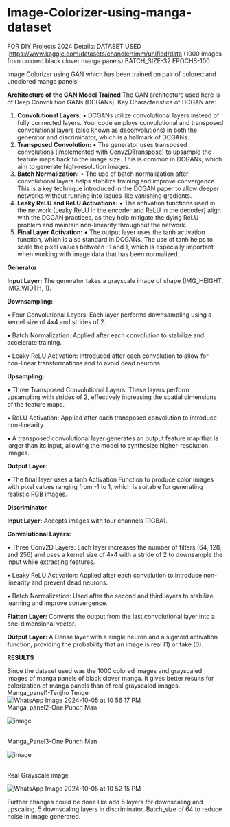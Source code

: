 # Image-Colorizer-using-manga-dataset
FOR DIY Projects 2024
Details:
DATASET USED :https://www.kaggle.com/datasets/chandlertimm/unified/data  (1000 images from colored black clover manga panels)
BATCH_SIZE-32
EPOCHS-100

Image Colorizer using GAN which has been trained on pair of colored and uncolored manga panels

**Architecture of the GAN Model Trained**
The GAN architecture used here is of Deep Convolution GANs (DCGANs).
Key Characteristics of DCGAN are:

1.	**Convolutional Layers:**
	•	DCGANs utilize convolutional layers instead of fully connected layers. Your code employs convolutional and transposed convolutional layers (also known as deconvolutions) in both the generator and discriminator, which is a hallmark of DCGANs.
2.	**Transposed Convolution:**
	•	The generator uses transposed convolutions (implemented with Conv2DTranspose) to upsample the feature maps back to the image size. This is common in DCGANs, which aim to generate high-resolution images.
3.	**Batch Normalization:**
	•	The use of batch normalization after convolutional layers helps stabilize training and improve convergence. This is a key technique introduced in the DCGAN paper to allow deeper networks without running into issues like vanishing gradients.
4.	**Leaky ReLU and ReLU Activations:**
	•	The activation functions used in the network (Leaky ReLU in the encoder and ReLU in the decoder) align with the DCGAN practices, as they help mitigate the dying ReLU problem and maintain non-linearity throughout the network.
5.	**Final Layer Activation:**
	•	The output layer uses the tanh activation function, which is also standard in DCGANs. The use of tanh helps to scale the pixel values between -1 and 1, which is especially important when working with image data that has been normalized.

**Generator**

**Input Layer:** The generator takes a grayscale image of shape (IMG_HEIGHT, IMG_WIDTH, 1).

**Downsampling:**

•	Four Convolutional Layers: Each layer performs downsampling using a kernel size of 4x4 and strides of 2.

•	Batch Normalization: Applied after each convolution to stabilize and accelerate training.

•	Leaky ReLU Activation: Introduced after each convolution to allow for non-linear transformations and to avoid dead neurons.

**Upsampling:**

•	Three Transposed Convolutional Layers: These layers perform upsampling with strides of 2, effectively increasing the spatial dimensions of the feature maps.

•	ReLU Activation: Applied after each transposed convolution to introduce non-linearity.

•	A transposed convolutional layer generates an output feature map that is larger than its input, allowing the model to synthesize higher-resolution images.

**Output Layer:**

•	The final layer uses a tanh Activation Function to produce color images with pixel values ranging from -1 to 1, which is suitable for generating realistic RGB images.


**Discriminator**

**Input Layer:** Accepts images with four channels (RGBA).

**Convolutional Layers:**

•	Three Conv2D Layers: Each layer increases the number of filters (64, 128, and 256) and uses a kernel size of 4x4 with a stride of 2 to downsample the input while extracting features.
 
•	Leaky ReLU Activation: Applied after each convolution to introduce non-linearity and prevent dead neurons.
 
•	Batch Normalization: Used after the second and third layers to stabilize learning and improve convergence.
 
**Flatten Layer:** Converts the output from the last convolutional layer into a one-dimensional vector.

**Output Layer:** A Dense layer with a single neuron and a sigmoid activation function, providing the probability that an image is real (1) or fake (0).

**RESULTS**

Since the dataset used was the 1000 colored images and grayscaled images of manga panels of black clover manga. It gives better results for colorization of manga panels than of real grayscaled images.
<br>
Manga_panel1-Tenjho Tenge
![WhatsApp Image 2024-10-05 at 10 56 17 PM](https://github.com/user-attachments/assets/8aff95d5-d28e-41cf-ab77-c0f6045d3caa)
<br>
Manga_panel2-One Punch Man

![image](https://github.com/user-attachments/assets/c0b0da78-697b-4ac3-9bb6-07dc733873de)

<br>
Manga_Panel3-One Punch Man

![image](https://github.com/user-attachments/assets/5e0fcaef-e717-498d-acb2-69496a6666d3)

<br>
Real Grayscale image

![WhatsApp Image 2024-10-05 at 10 52 15 PM](https://github.com/user-attachments/assets/15e13806-28dd-444b-8d6f-adad2b15efe5)

Further changes could be done like add 5 layers for downscaling and upscaling.
5 downscaling layers in discriminator.
Batch_size of 64 to reduce noise in image generated.

